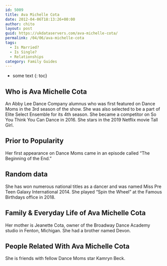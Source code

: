 ```yaml
---
id: 5009
title: Ava Michelle Cota
date: 2012-04-06T18:13:26+00:00
author: chito
layout: post
guid: https://ukdataservers.com/ava-michelle-cota/
permalink: /04/06/ava-michelle-cota
tags:
  - Is Married?
  - Is Single?
  - Relationships
category: Family Guides
---
```


* some text
{: toc}
          
          
## Who is  Ava Michelle Cota
                  
                  
                  
An Abby Lee Dance Company alumnus who was first featured on Dance Moms in the 3rd season of the show. She was also selected to be a part of Elite Select Ensemble for its 4th season. She became a competitor on So You Think You Can Dance in 2016. She stars in the 2019 Netflix movie Tall Girl. 
                  
                
                
                
## Prior to Popularity 
                  
                  
                  
Her first appearance on Dance Moms came in an episode called &#8220;The Beginning of the End.&#8221; 
                  
                
                
                
## Random data 
                  
                  
                  
She has won numerous national titles as a dancer and was named Miss Pre Teen Galaxy International 2014. She played &#8220;Spin the Wheel&#8221; at the Famous Birthdays office in 2018. 
                  
                
                
                
## Family & Everyday Life of Ava Michelle Cota
                  
                  
                  
Her mother is Jeanette Cota, owner of the Broadway Dance Academy studio in Fenton, Michigan. She had a brother named Devon. 
                  
                
                
                
## People Related With  Ava Michelle Cota
                  
                  
                  
She is friends with fellow Dance Moms star Kamryn Beck. 
                  
                
              
            
          
          
          
    
    
  
